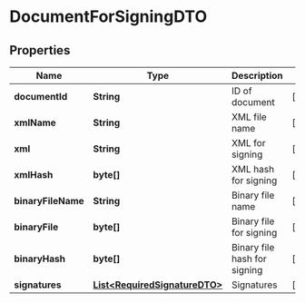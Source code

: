 # DocumentForSigningDTO

## Properties
Name | Type | Description | Notes
------------ | ------------- | ------------- | -------------
**documentId** | **String** | ID of document |  [optional]
**xmlName** | **String** | XML file name |  [optional]
**xml** | **String** | XML for signing |  [optional]
**xmlHash** | **byte[]** | XML hash for signing |  [optional]
**binaryFileName** | **String** | Binary file name |  [optional]
**binaryFile** | **byte[]** | Binary file for signing |  [optional]
**binaryHash** | **byte[]** | Binary file hash for signing |  [optional]
**signatures** | [**List&lt;RequiredSignatureDTO&gt;**](RequiredSignatureDTO.md) | Signatures |  [optional]
